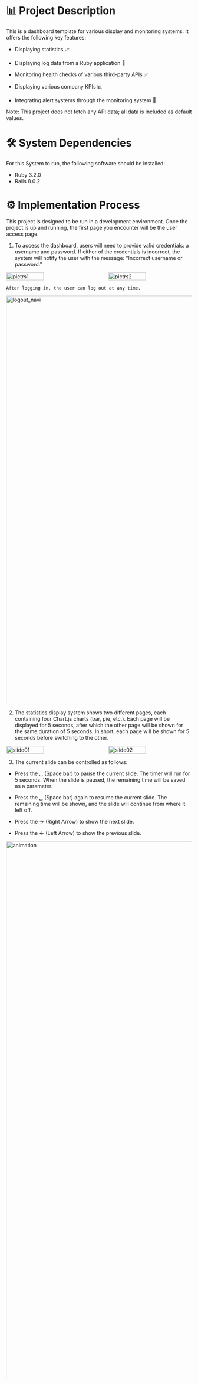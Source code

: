 # 📊 Project Description
This is a dashboard template for various display and monitoring systems. It offers the following key features:

* Displaying statistics 📈

* Displaying log data from a Ruby application 📝

* Monitoring health checks of various third-party APIs ✅

* Displaying various company KPIs 📊

* Integrating alert systems through the monitoring system 🚨

Note: This project does not fetch any API data; all data is included as default values.



# 🛠️ System Dependencies

For this System to run, the following software should be installed:
* Ruby  3.2.0 
* Rails  8.0.2

# ⚙️ Implementation Process
This project is designed to be run in a development environment. Once the project is up and running, the first page you encounter will be the user access page.

1. To access the dashboard, users will need to provide valid credentials: a username and password. If either of the credentials is incorrect, the system will notify the user with the message:
   "Incorrect username or password."
<div style="display: flex; justify-content: space-between; align-items: center;">
  <img width="45%" alt="pictrs1" src="https://github.com/user-attachments/assets/b36ea322-eb8c-410f-b617-87a4a96e2989" />
  <img width="45%" alt="pictrs2" src="https://github.com/user-attachments/assets/462ed136-591a-4267-aebf-e6c0f76a1215" />

</div>

    After logging in, the user can log out at any time.
<div style="display: flex; justify-content: space-between; align-items: center;">

  <img width="1106" alt="logout_navi" src="https://github.com/user-attachments/assets/09a63f29-29d0-434c-8f36-0f53e208fcb3" />
</div>


2. The statistics display system shows two different pages, each containing four Chart.js charts (bar, pie, etc.). Each page will be displayed for 5 seconds, after which the other page will be shown for the same duration of 5 seconds. In short, each page will be shown for 5 seconds before switching to the other.
<div style="display: flex; justify-content: space-between; align-items: center;">
<img width="45%" alt="slide01" src="https://github.com/user-attachments/assets/ba0b02db-5a69-4464-8fb4-7c63403ff863" />
<img width="45%" alt="slide02" src="https://github.com/user-attachments/assets/ef4a74ae-af6d-4443-b77c-6ee1eb223306" />
</div>


3. The current slide can be controlled as follows:

* Press the ␣ (Space bar) to pause the current slide.
The timer will run for 5 seconds. When the slide is paused, the remaining time will be saved as a parameter.

* Press the ␣ (Space bar) again to resume the current slide. The remaining time will be shown, and the slide will continue from where it left off.

* Press the → (Right Arrow) to show the next slide.

* Press the ← (Left Arrow) to show the previous slide.

<div style="display: flex; justify-content: space-between; align-items: center;">
<img width="1456" alt="animation" src="https://github.com/user-attachments/assets/26b599fc-c4b0-4eed-8b96-1e5ac0e4faba" />
</div>

